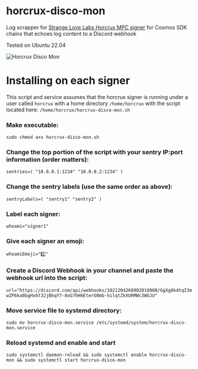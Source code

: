 # horcrux-disco-mon
Log scrapper for [Strange Love Labs Horcrux MPC signer](https://github.com/strangelove-ventures/horcrux) for Cosmos SDK chains that echoes log content to a Discord webhook

Tested on Ubuntu 22.04

![Horcrux Disco Mon](https://user-images.githubusercontent.com/286206/191844002-9cf37114-8280-4411-9e6b-717fceb5b98b.jpg)

# Installing on each signer
This script and service assumes that the horcrux signer is running under a user called `horcrux` with a home directory `/home/horcrux` with the script located here: `/home/horcrux/horcrux-disco-mon.sh`

### Make executable:

`sudo chmod a+x horcrux-disco-mon.sh`

### Change the top portion of the script with your sentry IP:port information (order matters):

`sentries=( "10.0.0.1:1234" "10.0.0.2:1234" )`

### Change the sentry labels (use the same order as above):

`sentryLabels=( "sentry1" "sentry2" )`

### Label each signer:

`whoami="signer1"`

### Give each signer an emoji:

`whoamiEmoji="1️⃣"`

### Create a Discord Webhook in your channel and paste the webhook url into the script:

`url="https://discord.com/api/webhooks/1021204268902010900/GgXg8k4tqI3mwZP6ka0bgHx6t32jBkqY7-8oG7hH6EterU8mb-hilqtZkXURMWc3WbJU"`

### Move service file to systemd directory:

`sudo mv horcrux-disco-mon.service /etc/systemd/system/horcrux-disco-mon.service`

### Reload systemd and enable and start

`sudo systemctl daemon-reload && sudo systemctl enable horcrux-disco-mon && sudo systemctl start horcrux-disco-mon`
